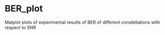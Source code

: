 # BER_plot
Matplot plots of experimental results of BER of different constellations with respect to SNR 
